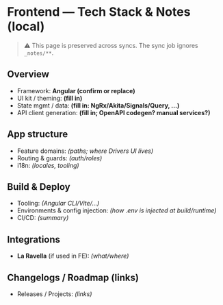 # Frontend — Tech Stack & Notes (local)
> ⚠️ This page is preserved across syncs. The sync job ignores `_notes/**`.

## Overview
- Framework: **Angular (confirm or replace)**  
- UI kit / theming: **(fill in)**  
- State mgmt / data: **(fill in: NgRx/Akita/Signals/Query, …)**  
- API client generation: **(fill in; OpenAPI codegen? manual services?)**

## App structure
- Feature domains: *(paths; where Drivers UI lives)*  
- Routing & guards: *(auth/roles)*  
- i18n: *(locales, tooling)*

## Build & Deploy
- Tooling: *(Angular CLI/Vite/…)*  
- Environments & config injection: *(how .env is injected at build/runtime)*  
- CI/CD: *(summary)*

## Integrations
- **La Ravella** (if used in FE): *(what/where)*

## Changelogs / Roadmap (links)
- Releases / Projects: *(links)*
